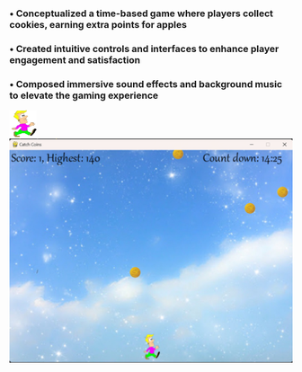 ### •	Conceptualized a time-based game where players collect cookies, earning extra points for apples
### •	Created intuitive controls and interfaces to enhance player engagement and satisfaction
### •	Composed immersive sound effects and background music to elevate the gaming experience


<img src="https://github.com/Tirth-2005/Cathch_the_Cookie/blob/master/resources/gifmaker_me.gif" alt="Men Will Be Men" style="width:48px;height:48px;"/>




<img src="https://github.com/Tirth-2005/Cathch_the_Cookie/blob/master/resources/images/s1.png" />
